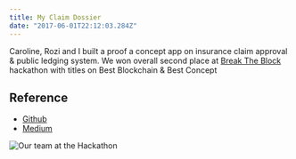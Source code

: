 ```yaml
---
title: My Claim Dossier
date: "2017-06-01T22:12:03.284Z"
---
```


Caroline, Rozi and I built a proof a concept app on insurance claim approval & public ledging system. We won overall second place at [Break The Block](http://breaktheblock.simplybusiness.co.uk/) hackathon with titles on Best Blockchain & Best Concept

## Reference

* [Github](https://github.com/CarolineClark/Claim-History-Blockchain)
* [Medium](https://medium.com/@herecomesjaycee/break-the-block-hackathon-fedf2cd52964)

![Our team at the Hackathon](https://cdn-images-1.medium.com/max/800/1*i3qUegVNfPK_Y4KWKumVeQ.jpeg)
